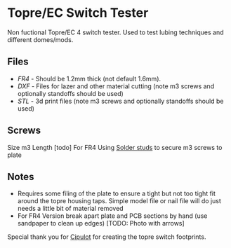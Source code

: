 # Topre/EC Switch Tester
Non fuctional Topre/EC 4 switch tester. Used to test lubing techniques and different domes/mods.

Files
---
 * *FR4* - Should be 1.2mm thick (not default 1.6mm).  
 * *DXF* - Files for lazer and other material cutting (note m3 screws and optionally standoffs should be used)
 * *STL* - 3d print files (note m3 screws and optionally standoffs should be used)
 
Screws
---
Size m3
Length [todo]
For FR4 Using [Solder studs](https://www.aliexpress.com/item/3256803132678460.html) to secure m3 screws to plate

Notes
---
* Requires some filing of the plate to ensure a tight but not too tight fit around the topre housing taps. Simple model file or nail file will do just needs a little bit of material removed
* For FR4 Version break apart plate and PCB sections by hand (use sandpaper to clean up edges)
[TODO: Photo with arrows]

Special thank you for [Cipulot](https://github.com/cipulot) for creating the topre switch footprints.

